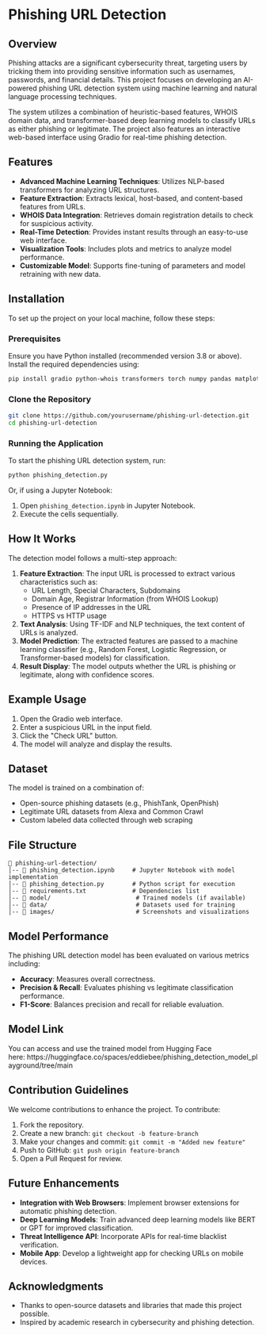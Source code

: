 # Phishing URL Detection

## Overview

Phishing attacks are a significant cybersecurity threat, targeting users by tricking them into providing sensitive information such as usernames, passwords, and financial details. This project focuses on developing an AI-powered phishing URL detection system using machine learning and natural language processing techniques.

The system utilizes a combination of heuristic-based features, WHOIS domain data, and transformer-based deep learning models to classify URLs as either phishing or legitimate. The project also features an interactive web-based interface using Gradio for real-time phishing detection.

## Features

- **Advanced Machine Learning Techniques**: Utilizes NLP-based transformers for analyzing URL structures.
- **Feature Extraction**: Extracts lexical, host-based, and content-based features from URLs.
- **WHOIS Data Integration**: Retrieves domain registration details to check for suspicious activity.
- **Real-Time Detection**: Provides instant results through an easy-to-use web interface.
- **Visualization Tools**: Includes plots and metrics to analyze model performance.
- **Customizable Model**: Supports fine-tuning of parameters and model retraining with new data.

## Installation

To set up the project on your local machine, follow these steps:

### Prerequisites

Ensure you have Python installed (recommended version 3.8 or above). Install the required dependencies using:

```bash
pip install gradio python-whois transformers torch numpy pandas matplotlib scikit-learn joblib tqdm requests
```

### Clone the Repository

```bash
git clone https://github.com/yourusername/phishing-url-detection.git
cd phishing-url-detection
```

### Running the Application

To start the phishing URL detection system, run:

```bash
python phishing_detection.py
```

Or, if using a Jupyter Notebook:

1. Open `phishing_detection.ipynb` in Jupyter Notebook.
2. Execute the cells sequentially.

## How It Works

The detection model follows a multi-step approach:

1. **Feature Extraction**: The input URL is processed to extract various characteristics such as:
   - URL Length, Special Characters, Subdomains
   - Domain Age, Registrar Information (from WHOIS Lookup)
   - Presence of IP addresses in the URL
   - HTTPS vs HTTP usage
2. **Text Analysis**: Using TF-IDF and NLP techniques, the text content of URLs is analyzed.
3. **Model Prediction**: The extracted features are passed to a machine learning classifier (e.g., Random Forest, Logistic Regression, or Transformer-based models) for classification.
4. **Result Display**: The model outputs whether the URL is phishing or legitimate, along with confidence scores.

## Example Usage

1. Open the Gradio web interface.
2. Enter a suspicious URL in the input field.
3. Click the "Check URL" button.
4. The model will analyze and display the results.

## Dataset

The model is trained on a combination of:

- Open-source phishing datasets (e.g., PhishTank, OpenPhish)
- Legitimate URL datasets from Alexa and Common Crawl
- Custom labeled data collected through web scraping

## File Structure

```
📂 phishing-url-detection/
│-- 📜 phishing_detection.ipynb     # Jupyter Notebook with model implementation
│-- 📜 phishing_detection.py        # Python script for execution
│-- 📜 requirements.txt             # Dependencies list
│-- 📂 model/                        # Trained models (if available)
│-- 📂 data/                         # Datasets used for training
│-- 📂 images/                       # Screenshots and visualizations
```

## Model Performance

The phishing URL detection model has been evaluated on various metrics including:

- **Accuracy**: Measures overall correctness.
- **Precision & Recall**: Evaluates phishing vs legitimate classification performance.
- **F1-Score**: Balances precision and recall for reliable evaluation.

## Model Link

You can access and use the trained model from Hugging Face here: https\://huggingface.co/spaces/eddiebee/phishing\_detection\_model\_playground/tree/main

## Contribution Guidelines

We welcome contributions to enhance the project. To contribute:

1. Fork the repository.
2. Create a new branch: `git checkout -b feature-branch`
3. Make your changes and commit: `git commit -m "Added new feature"`
4. Push to GitHub: `git push origin feature-branch`
5. Open a Pull Request for review.

## Future Enhancements

- **Integration with Web Browsers**: Implement browser extensions for automatic phishing detection.
- **Deep Learning Models**: Train advanced deep learning models like BERT or GPT for improved classification.
- **Threat Intelligence API**: Incorporate APIs for real-time blacklist verification.
- **Mobile App**: Develop a lightweight app for checking URLs on mobile devices.



## Acknowledgments

- Thanks to open-source datasets and libraries that made this project possible.
- Inspired by academic research in cybersecurity and phishing detection.

